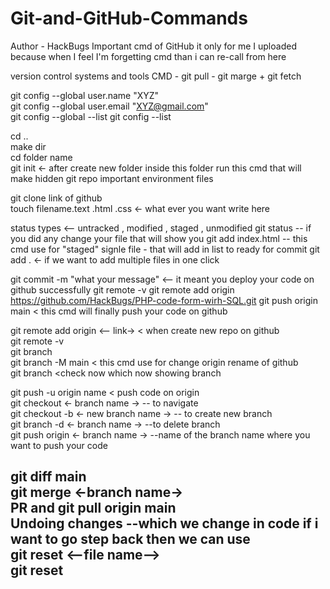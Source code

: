 # Git-and-GitHub-Commands
Author - HackBugs
Important cmd of GitHub it only for me I uploaded because when I feel I'm forgetting cmd than i can re-call from here

version control systems and tools
CMD - git pull - git marge + git fetch

git config --global user.name "XYZ"  
git config --global user.email "XYZ@gmail.com"  
git config --global --list
git config --list  

cd ..  
make dir  
cd folder name  
git init <- after create new folder inside this folder run this cmd that will make hidden git repo important environment files 

git clone link of github  
touch filename.text .html .css <- what ever you want write here

status types <-- untracked , modified , staged , unmodified
git status -- if you did any change your file that will show you 
git add index.html -- this cmd use for "staged" signle file - that will add in list to ready for commit
git add . <- if we want to add multiple files in one click
  
git commit -m "what your message" <-- it meant you deploy your code on github successfully 
git remote -v
git remote add origin https://github.com/HackBugs/PHP-code-form-wirh-SQL.git
git push origin main < this cmd will finally push your code on github  

git remote add origin <-- link-> < when create new repo on github  
git remote -v  
git branch  
git branch -M main < this cmd use for change origin rename of github  
git branch <check now which now showing branch  

git push -u origin name < push code on origin  
git checkout <- branch name -> -- to navigate  
git checkout -b <- new branch name -> -- to create new branch  
git branch -d <- branch name -> --to delete branch  
git push origin <- branch name -> --name of the branch name where you want to push your code  

git diff main  
git merge <-branch name->  
PR and git pull origin main  
Undoing changes --which we change in code if i want to go step back then we can use  
git reset <--file name-->  
git reset 
------------------------------------------------------------------------------------------
